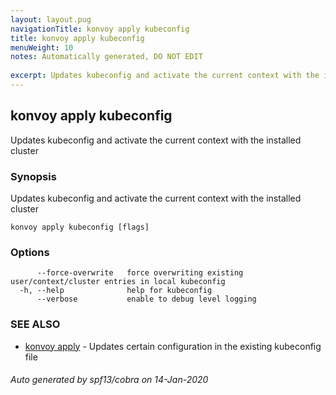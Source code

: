 ```yaml
---
layout: layout.pug
navigationTitle: konvoy apply kubeconfig
title: konvoy apply kubeconfig
menuWeight: 10
notes: Automatically generated, DO NOT EDIT
 
excerpt: Updates kubeconfig and activate the current context with the installed cluster
---
```


## konvoy apply kubeconfig

Updates kubeconfig and activate the current context with the installed cluster

### Synopsis

Updates kubeconfig and activate the current context with the installed cluster

```
konvoy apply kubeconfig [flags]
```

### Options

```
      --force-overwrite   force overwriting existing user/context/cluster entries in local kubeconfig
  -h, --help              help for kubeconfig
      --verbose           enable to debug level logging
```

### SEE ALSO

* [konvoy apply](../)	 - Updates certain configuration in the existing kubeconfig file

###### Auto generated by spf13/cobra on 14-Jan-2020
